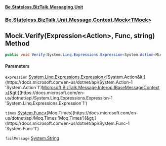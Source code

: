 #### [Be.Stateless.BizTalk.Messaging.Unit](README.md 'README')
### [Be.Stateless.BizTalk.Unit.Message.Context](Be.Stateless.BizTalk.Unit.Message.Context.md 'Be.Stateless.BizTalk.Unit.Message.Context').[Mock&lt;TMock&gt;](Mock_TMock_.md 'Be.Stateless.BizTalk.Unit.Message.Context.Mock<TMock>')

## Mock<TMock>.Verify(Expression<Action<IBaseMessageContext>>, Func<Times>, string) Method

```csharp
public void Verify(System.Linq.Expressions.Expression<System.Action<Microsoft.BizTalk.Message.Interop.IBaseMessageContext>> expression, System.Func<Moq.Times> times, string failMessage);
```
#### Parameters

<a name='Be.Stateless.BizTalk.Unit.Message.Context.Mock_TMock_.Verify(System.Linq.Expressions.Expression_System.Action_Microsoft.BizTalk.Message.Interop.IBaseMessageContext__,System.Func_Moq.Times_,string).expression'></a>

`expression` [System.Linq.Expressions.Expression&lt;](https://docs.microsoft.com/en-us/dotnet/api/System.Linq.Expressions.Expression-1 'System.Linq.Expressions.Expression`1')[System.Action&lt;](https://docs.microsoft.com/en-us/dotnet/api/System.Action-1 'System.Action`1')[Microsoft.BizTalk.Message.Interop.IBaseMessageContext](https://docs.microsoft.com/en-us/dotnet/api/Microsoft.BizTalk.Message.Interop.IBaseMessageContext 'Microsoft.BizTalk.Message.Interop.IBaseMessageContext')[&gt;](https://docs.microsoft.com/en-us/dotnet/api/System.Action-1 'System.Action`1')[&gt;](https://docs.microsoft.com/en-us/dotnet/api/System.Linq.Expressions.Expression-1 'System.Linq.Expressions.Expression`1')

<a name='Be.Stateless.BizTalk.Unit.Message.Context.Mock_TMock_.Verify(System.Linq.Expressions.Expression_System.Action_Microsoft.BizTalk.Message.Interop.IBaseMessageContext__,System.Func_Moq.Times_,string).times'></a>

`times` [System.Func&lt;](https://docs.microsoft.com/en-us/dotnet/api/System.Func-1 'System.Func`1')[Moq.Times](https://docs.microsoft.com/en-us/dotnet/api/Moq.Times 'Moq.Times')[&gt;](https://docs.microsoft.com/en-us/dotnet/api/System.Func-1 'System.Func`1')

<a name='Be.Stateless.BizTalk.Unit.Message.Context.Mock_TMock_.Verify(System.Linq.Expressions.Expression_System.Action_Microsoft.BizTalk.Message.Interop.IBaseMessageContext__,System.Func_Moq.Times_,string).failMessage'></a>

`failMessage` [System.String](https://docs.microsoft.com/en-us/dotnet/api/System.String 'System.String')